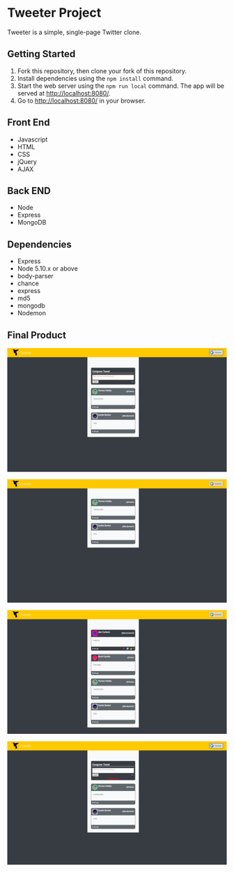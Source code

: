 # Tweeter Project

Tweeter is a simple, single-page Twitter clone.

## Getting Started

1. Fork this repository, then clone your fork of this repository.
2. Install dependencies using the `npm install` command.
3. Start the web server using the `npm run local` command. The app will be served at <http://localhost:8080/>.
4. Go to <http://localhost:8080/> in your browser.

## Front End

- Javascript
- HTML
- CSS
- jQuery
- AJAX

## Back END

- Node
- Express
- MongoDB

## Dependencies

- Express
- Node 5.10.x or above
- body-parser
- chance
- express
- md5
- mongodb
- Nodemon

## Final Product

!["Compose"](https://github.com/gitvijayy/tweeter/blob/master/docs/compose.png?raw=true)

!["Tweets"](https://github.com/gitvijayy/tweeter/blob/master/docs/tweets.png?raw=true)

!["Likes"](https://github.com/gitvijayy/tweeter/blob/master/docs/likes.png?raw=true)

!["Error"](https://github.com/gitvijayy/tweeter/blob/master/docs/error.png?raw=true)
